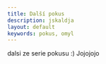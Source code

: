 ```yaml
---
title: Další pokus
description: jskaldja
layout: default
keywords: pokus, omyl
---
```

dalsi ze serie pokusu :) Jojojojo